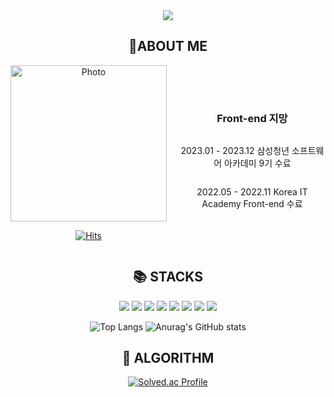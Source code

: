 <div align="center">
  <img src="https://capsule-render.vercel.app/api?type=wave&color=auto&height=300&section=header&text=%EC%82%AC%EB%9E%8C%EC%9D%84%20%EC%83%9D%EA%B0%81%ED%95%98%EB%8A%94%20%EA%B0%9C%EB%B0%9C%EC%9E%90%20%EA%B9%80%EC%9E%AC%EC%9D%B4&fontSize=50">
  <h2>👀ABOUT ME</h2>
<div style="display: flex; flex-direction: row; align-items: center;">
  <div style="margin-right: 20px">
    <!-- 내 사진 -->
    <img src="https://github.com/freedomDobby/freedomDobby/assets/107250341/763e09cd-dc63-4340-9584-343b094d49dc" alt="Photo" width="250px">


[![Hits](https://hits.seeyoufarm.com/api/count/incr/badge.svg?url=https%3A%2F%2Fgithub.com%2FfreedomDobby&count_bg=%23DBE7C7&title_bg=%23E1BC5E&icon=&icon_color=%23E7E7E7&title=hits&edge_flat=false)](https://hits.seeyoufarm.com)

    
  </div>
  <div style="display: flex; flex-direction: column;">
    <h3>Front-end 지망</h3>
    <p>2023.01 - 2023.12 삼성청년 소프트웨어 아카데미 9기 수료</p>
    <p>2022.05 - 2022.11 Korea IT Academy Front-end 수료</p>
  </div>
</div>

  <h2>📚 STACKS</h2>
  
  <img src="https://img.shields.io/badge/java-007396?style=for-the-badge&logo=java&logoColor=white"> 
  <img src="https://img.shields.io/badge/javascript-F7DF1E?style=for-the-badge&logo=javascript&logoColor=black">
  <img src="https://img.shields.io/badge/Typescript-3178C6?style=for-the-badge&logo=Typescript&logoColor=white"/>
  <img src="https://img.shields.io/badge/html5-E34F26?style=for-the-badge&logo=html5&logoColor=white"> 
  <img src="https://img.shields.io/badge/css-1572B6?style=for-the-badge&logo=css3&logoColor=white"> 
  <img src="https://img.shields.io/badge/react-61DAFB?style=for-the-badge&logo=react&logoColor=black"> 
  <img src="https://img.shields.io/badge/vue.js-4FC08D?style=for-the-badge&logo=vue.js&logoColor=white"> 
  <img src="https://img.shields.io/badge/mysql-4479A1?style=for-the-badge&logo=mysql&logoColor=white"> 

  

  
  ![Top Langs](https://github-readme-stats.vercel.app/api/top-langs/?username=freedomDobby&layout=compact&theme=radical)
  ![Anurag's GitHub stats](https://github-readme-stats.vercel.app/api?username=freedomDobby&show_icons=true&theme=radical)



  <h2>🏅 ALGORITHM</h2>

  [![Solved.ac Profile](http://mazassumnida.wtf/api/generate_badge?boj=dobbykim)](https://solved.ac/dobbykim)
</div>
